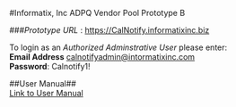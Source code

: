 
#Informatix, Inc  ADPQ Vendor Pool Prototype B

###_Prototype URL_ : https://CalNotify.informatixinc.biz <br />

To login as an _Authorized Adminstrative User_ please enter:<br />
****Email Address**** calnotifyadmin@intormatixinc.com <br />
****Password****: Calnotify1!<br />

##User Manual##<br />
[Link to User Manual](https://github.com/informatixinc/Cal-Notify/tree/master/db_schema)<br />








